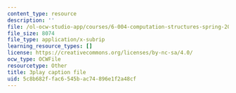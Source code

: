 ```yaml
---
content_type: resource
description: ''
file: /ol-ocw-studio-app/courses/6-004-computation-structures-spring-2017/5c8b682ffac6545bac74896e1f2a48cf_LW-8wbtPQIE.vtt
file_size: 8074
file_type: application/x-subrip
learning_resource_types: []
license: https://creativecommons.org/licenses/by-nc-sa/4.0/
ocw_type: OCWFile
resourcetype: Other
title: 3play caption file
uid: 5c8b682f-fac6-545b-ac74-896e1f2a48cf
---
```

